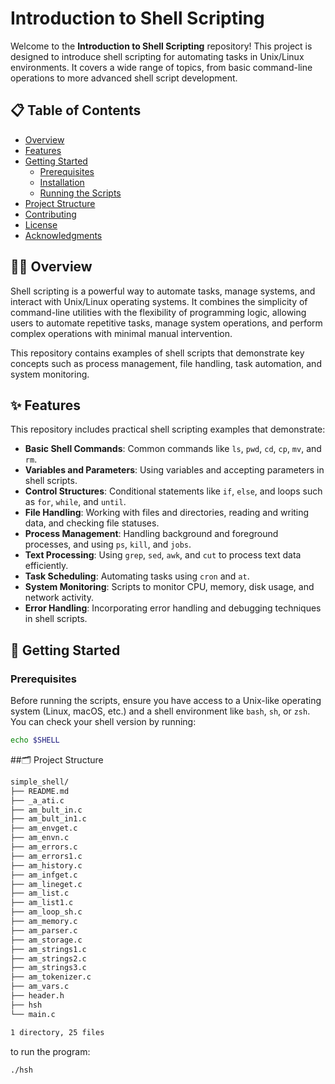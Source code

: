 # Introduction to Shell Scripting

Welcome to the **Introduction to Shell Scripting** repository! This project is designed to introduce shell scripting for automating tasks in Unix/Linux environments. It covers a wide range of topics, from basic command-line operations to more advanced shell script development.

## 📋 Table of Contents
- [Overview](#overview)
- [Features](#features)
- [Getting Started](#getting-started)
  - [Prerequisites](#prerequisites)
  - [Installation](#installation)
  - [Running the Scripts](#running-the-scripts)
- [Project Structure](#project-structure)
- [Contributing](#contributing)
- [License](#license)
- [Acknowledgments](#acknowledgments)

## 🧑‍💻 Overview

Shell scripting is a powerful way to automate tasks, manage systems, and interact with Unix/Linux operating systems. It combines the simplicity of command-line utilities with the flexibility of programming logic, allowing users to automate repetitive tasks, manage system operations, and perform complex operations with minimal manual intervention.

This repository contains examples of shell scripts that demonstrate key concepts such as process management, file handling, task automation, and system monitoring.

## ✨ Features

This repository includes practical shell scripting examples that demonstrate:

- **Basic Shell Commands**: Common commands like `ls`, `pwd`, `cd`, `cp`, `mv`, and `rm`.
- **Variables and Parameters**: Using variables and accepting parameters in shell scripts.
- **Control Structures**: Conditional statements like `if`, `else`, and loops such as `for`, `while`, and `until`.
- **File Handling**: Working with files and directories, reading and writing data, and checking file statuses.
- **Process Management**: Handling background and foreground processes, and using `ps`, `kill`, and `jobs`.
- **Text Processing**: Using `grep`, `sed`, `awk`, and `cut` to process text data efficiently.
- **Task Scheduling**: Automating tasks using `cron` and `at`.
- **System Monitoring**: Scripts to monitor CPU, memory, disk usage, and network activity.
- **Error Handling**: Incorporating error handling and debugging techniques in shell scripts.

## 🚀 Getting Started

### Prerequisites

Before running the scripts, ensure you have access to a Unix-like operating system (Linux, macOS, etc.) and a shell environment like `bash`, `sh`, or `zsh`. You can check your shell version by running:

```bash
echo $SHELL
```

##🗂️ Project Structure
``` bash
simple_shell/
├── README.md
├── _a_ati.c
├── am_bult_in.c
├── am_bult_in1.c
├── am_envget.c
├── am_envn.c
├── am_errors.c
├── am_errors1.c
├── am_history.c
├── am_infget.c
├── am_lineget.c
├── am_list.c
├── am_list1.c
├── am_loop_sh.c
├── am_memory.c
├── am_parser.c
├── am_storage.c
├── am_strings1.c
├── am_strings2.c
├── am_strings3.c
├── am_tokenizer.c
├── am_vars.c
├── header.h
├── hsh
└── main.c

1 directory, 25 files
```

to run the program:

```bash
./hsh
```
